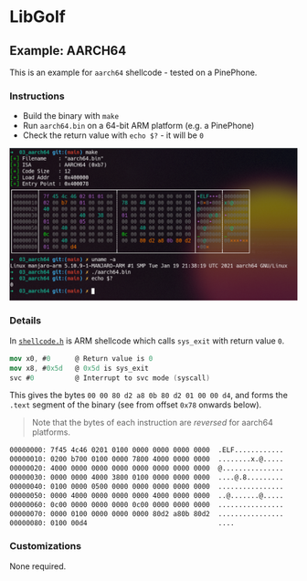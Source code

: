 # LibGolf

## Example: AARCH64

This is an example for `aarch64` shellcode - tested on a PinePhone.

### Instructions

* Build the binary with `make`
* Run `aarch64.bin` on a 64-bit ARM platform (e.g. a PinePhone)
* Check the return value with `echo $?` - it will be `0`

![aarch64](./aarch64.png)

### Details

In [`shellcode.h`](./shellcode.h) is ARM shellcode which calls `sys_exit` with return value `0`.

```nasm
mov x0, #0      @ Return value is 0
mov x8, #0x5d   @ 0x5d is sys_exit
svc #0          @ Interrupt to svc mode (syscall)
```

This gives the bytes `00 00 80 d2 a8 0b 80 d2 01 00 00 d4`, and forms the `.text` segment of the binary (see from offset `0x78` onwards below).

> Note that the bytes of each instruction are *reversed* for aarch64 platforms.

```xxd
00000000: 7f45 4c46 0201 0100 0000 0000 0000 0000  .ELF............
00000010: 0200 b700 0100 0000 7800 4000 0000 0000  ........x.@.....
00000020: 4000 0000 0000 0000 0000 0000 0000 0000  @...............
00000030: 0000 0000 4000 3800 0100 0000 0000 0000  ....@.8.........
00000040: 0100 0000 0500 0000 0000 0000 0000 0000  ................
00000050: 0000 4000 0000 0000 0000 4000 0000 0000  ..@.......@.....
00000060: 0c00 0000 0000 0000 0c00 0000 0000 0000  ................
00000070: 0000 0100 0000 0000 0000 80d2 a80b 80d2  ................
00000080: 0100 00d4                                ....
```

### Customizations

None required.

